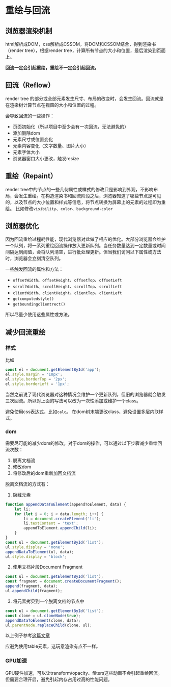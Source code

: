 # 重绘与回流

## 浏览器渲染机制
html解析成DOM，css解析成CSSOM，将DOM和CSSOM结合，得到渲染书（render tree），根据render tree，计算所有节点的大小和位置，最后渲染到页面上。

<b>回流一定会引起重绘，重绘不一定会引起回流。</b>

## 回流（Reflow）
render tree 的部分或全部元素发生尺寸、布局的改变时，会发生回流。回流就是在渲染树计算节点在视窗的大小和位置的过程。

会导致回流的一些操作：
* 页面初始化（所以项目中至少会有一次回流，无法避免的）
* 添加删除dom
* 元素尺寸或位置变化
* 元素内容变化（文字数量、图片大小）
* 元素字体大小
* 浏览器窗口大小更改，触发resize


## 重绘（Repaint）
render tree中的节点的一些几何属性或样式的修改只是影响到外观，不影响布局，会发生重绘。在构造渲染书和回流阶段之后，浏览器知道了哪些节点是可见的，以及节点的大小位置和样式等信息，将节点转换为屏幕上的元素的过程即为重绘。
比如修改`visibility`、`color`、`background-color`

## 浏览器优化
因为回流重绘过程耗性能，现代浏览器对此做了相应的优化。大部分浏览器会维护一个队列，将一系列重绘回流操作放入更新队列。当任务数量达到一定数量或时间间隔达到阈值，会将队列清空，进行批处理更新。但当我们访问以下属性或方法时，浏览器会立刻清空队列。  

一些触发回流的属性和方法：
* `offsetWidth`、`offsetHeight`、`offsetTop`、`offsetLeft`
* `scrollWidth`、`scrollHeight`、`scrollTop`、`scrollLeft`
* `clientWidth`、`clientHeight`、`clientTop`、`clientLeft`
* `getcomputedstyle()`
* `getboundingclientrect()`

所以尽量少使用这些属性或方法。

## 减少回流重绘

### 样式
比如
``` javascript
const el = document.getElementById('app');
el.style.margin = '10px';
el.style.borderTop = '2px';
el.style.borderLeft = '1px';
```
当然之前说了现代浏览器对这种情况会维护一个更新队列，但旧的浏览器就会触发三次回流。所以对上面的写法可以改为一次性添加或维护一个class。

避免使用css表达式，比如`calc`。
在dom树末端更改class，避免设置多层内联样式。

### dom
需要尽可能的减少dom的修改。对于dom的操作，可以通过以下步骤减少重绘回流次数：
1. 脱离文档流
2. 修改dom
3. 将修改后的dom重新加回文档流

脱离文档流的方式有：
1. 隐藏元素
``` javascript
function appendDataToElement(appendToElement, data) {
    let li;
    for (let i = 0; i < data.length; i++) {
        li = document.createElement('li');
        li.textContent = 'text';
        appendToElement.appendChild(li);
    }
}
const ul = document.getElementById('list');
ul.style.display = 'none';
appendDataToElement(ul, data);
ul.style.display = 'block';
```

2. 使用文档片段Document Fragment
``` javascript
const ul = document.getElementById('list');
const fragment = document.createDocumentFragment();
append(fragment, data);
ul.appendChild(fragment);
```
3. 将元素拷贝到一个脱离文档的节点中
``` javascript
const ul = document.getElementById('list');
const clone = ul.cloneNode(true);
appendDataToElement(clone, data);
ul.parentNode.replaceChild(clone, ul);
```
以上例子参考[这篇文章](https://juejin.im/post/5c3c023b518825251077c679#heading-9)

应避免使用table元素，这玩意渲染有点不一样。

### GPU加速
GPU硬件加速，可以让transform\opacity、filters这些动画不会引起重绘回流。但需要合理开启，避免引起内存占用过高的性能问题。